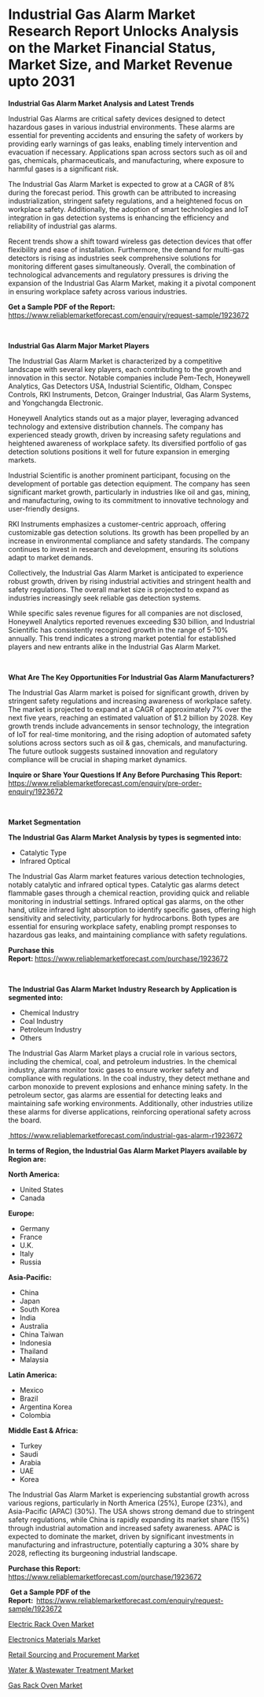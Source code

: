 <p><h1>Industrial Gas Alarm Market Research Report Unlocks Analysis on the Market Financial Status, Market Size, and Market Revenue upto 2031</h1></p><p><strong>Industrial Gas Alarm Market Analysis and Latest Trends</strong></p>
<p><p>Industrial Gas Alarms are critical safety devices designed to detect hazardous gases in various industrial environments. These alarms are essential for preventing accidents and ensuring the safety of workers by providing early warnings of gas leaks, enabling timely intervention and evacuation if necessary. Applications span across sectors such as oil and gas, chemicals, pharmaceuticals, and manufacturing, where exposure to harmful gases is a significant risk.</p><p>The Industrial Gas Alarm Market is expected to grow at a CAGR of 8% during the forecast period. This growth can be attributed to increasing industrialization, stringent safety regulations, and a heightened focus on workplace safety. Additionally, the adoption of smart technologies and IoT integration in gas detection systems is enhancing the efficiency and reliability of industrial gas alarms. </p><p>Recent trends show a shift toward wireless gas detection devices that offer flexibility and ease of installation. Furthermore, the demand for multi-gas detectors is rising as industries seek comprehensive solutions for monitoring different gases simultaneously. Overall, the combination of technological advancements and regulatory pressures is driving the expansion of the Industrial Gas Alarm Market, making it a pivotal component in ensuring workplace safety across various industries.</p></p>
<p><strong>Get a Sample PDF of the Report:&nbsp;</strong> <a href="https://www.reliablemarketforecast.com/enquiry/request-sample/1923672?utm_campaign=1767&utm_medium=2&utm_source=Github&utm_content=ia&utm_term=24102024&utm_id=industrial-gas-alarm">https://www.reliablemarketforecast.com/enquiry/request-sample/1923672</a></p>
<p>&nbsp;</p>
<p><strong>Industrial Gas Alarm Major Market Players</strong></p>
<p><p>The Industrial Gas Alarm Market is characterized by a competitive landscape with several key players, each contributing to the growth and innovation in this sector. Notable companies include Pem-Tech, Honeywell Analytics, Gas Detectors USA, Industrial Scientific, Oldham, Conspec Controls, RKI Instruments, Detcon, Grainger Industrial, Gas Alarm Systems, and Yongchangda Electronic.</p><p>Honeywell Analytics stands out as a major player, leveraging advanced technology and extensive distribution channels. The company has experienced steady growth, driven by increasing safety regulations and heightened awareness of workplace safety. Its diversified portfolio of gas detection solutions positions it well for future expansion in emerging markets.</p><p>Industrial Scientific is another prominent participant, focusing on the development of portable gas detection equipment. The company has seen significant market growth, particularly in industries like oil and gas, mining, and manufacturing, owing to its commitment to innovative technology and user-friendly designs.</p><p>RKI Instruments emphasizes a customer-centric approach, offering customizable gas detection solutions. Its growth has been propelled by an increase in environmental compliance and safety standards. The company continues to invest in research and development, ensuring its solutions adapt to market demands.</p><p>Collectively, the Industrial Gas Alarm Market is anticipated to experience robust growth, driven by rising industrial activities and stringent health and safety regulations. The overall market size is projected to expand as industries increasingly seek reliable gas detection systems.</p><p>While specific sales revenue figures for all companies are not disclosed, Honeywell Analytics reported revenues exceeding $30 billion, and Industrial Scientific has consistently recognized growth in the range of 5-10% annually. This trend indicates a strong market potential for established players and new entrants alike in the Industrial Gas Alarm Market.</p></p>
<p>&nbsp;</p>
<p><strong>What Are The Key Opportunities For Industrial Gas Alarm Manufacturers?</strong></p>
<p><p>The Industrial Gas Alarm market is poised for significant growth, driven by stringent safety regulations and increasing awareness of workplace safety. The market is projected to expand at a CAGR of approximately 7% over the next five years, reaching an estimated valuation of $1.2 billion by 2028. Key growth trends include advancements in sensor technology, the integration of IoT for real-time monitoring, and the rising adoption of automated safety solutions across sectors such as oil & gas, chemicals, and manufacturing. The future outlook suggests sustained innovation and regulatory compliance will be crucial in shaping market dynamics.</p></p>
<p><strong>Inquire or Share Your Questions If Any Before Purchasing This Report:</strong> <a href="https://www.reliablemarketforecast.com/enquiry/pre-order-enquiry/1923672?utm_campaign=1767&utm_medium=2&utm_source=Github&utm_content=ia&utm_term=24102024&utm_id=industrial-gas-alarm">https://www.reliablemarketforecast.com/enquiry/pre-order-enquiry/1923672</a></p>
<p>&nbsp;</p>
<p><strong>Market Segmentation</strong></p>
<p><strong>The Industrial Gas Alarm Market Analysis by types is segmented into:</strong></p>
<p><ul><li>Catalytic Type</li><li>Infrared Optical</li></ul></p>
<p><p>The Industrial Gas Alarm market features various detection technologies, notably catalytic and infrared optical types. Catalytic gas alarms detect flammable gases through a chemical reaction, providing quick and reliable monitoring in industrial settings. Infrared optical gas alarms, on the other hand, utilize infrared light absorption to identify specific gases, offering high sensitivity and selectivity, particularly for hydrocarbons. Both types are essential for ensuring workplace safety, enabling prompt responses to hazardous gas leaks, and maintaining compliance with safety regulations.</p></p>
<p><strong>Purchase this Report:&nbsp;</strong><a href="https://www.reliablemarketforecast.com/purchase/1923672?utm_campaign=1767&utm_medium=2&utm_source=Github&utm_content=ia&utm_term=24102024&utm_id=industrial-gas-alarm">https://www.reliablemarketforecast.com/purchase/1923672</a></p>
<p>&nbsp;</p>
<p><strong>The Industrial Gas Alarm Market Industry Research by Application is segmented into:</strong></p>
<p><ul><li>Chemical Industry</li><li>Coal Industry</li><li>Petroleum Industry</li><li>Others</li></ul></p>
<p><p>The Industrial Gas Alarm Market plays a crucial role in various sectors, including the chemical, coal, and petroleum industries. In the chemical industry, alarms monitor toxic gases to ensure worker safety and compliance with regulations. In the coal industry, they detect methane and carbon monoxide to prevent explosions and enhance mining safety. In the petroleum sector, gas alarms are essential for detecting leaks and maintaining safe working environments. Additionally, other industries utilize these alarms for diverse applications, reinforcing operational safety across the board.</p></p>
<p><a href="https://www.reliablemarketforecast.com/industrial-gas-alarm-r1923672?utm_campaign=1767&utm_medium=2&utm_source=Github&utm_content=ia&utm_term=24102024&utm_id=industrial-gas-alarm">&nbsp;https://www.reliablemarketforecast.com/industrial-gas-alarm-r1923672</a></p>
<p><strong>In terms of Region, the Industrial Gas Alarm Market Players available by Region are:</strong></p>
<p>
    <p> <strong> North America: </strong>
        <ul>
            <li>United States</li>
            <li>Canada</li>
        </ul>
        </p> 
    <p> <strong> Europe: </strong>
        <ul>
            <li>Germany</li>
            <li>France</li>
            <li>U.K.</li>
            <li>Italy</li>
            <li>Russia</li>
        </ul>
        </p> 
    <p> <strong> Asia-Pacific: </strong>
        <ul>
            <li>China</li>
            <li>Japan</li>
            <li>South Korea</li>
            <li>India</li>
            <li>Australia</li>
            <li>China Taiwan</li>
            <li>Indonesia</li>
            <li>Thailand</li>
            <li>Malaysia</li>
        </ul>
        </p> 
    <p> <strong> Latin America: </strong>
        <ul>
            <li>Mexico</li>
            <li>Brazil</li>
            <li>Argentina Korea</li>
            <li>Colombia</li>
        </ul>
        </p> 
    <p> <strong> Middle East & Africa: </strong>
        <ul>
            <li>Turkey</li>
            <li>Saudi</li>
            <li>Arabia</li>
            <li>UAE</li>
            <li>Korea</li>
        </ul>
    </p>
    </p>
<p><p>The Industrial Gas Alarm Market is experiencing substantial growth across various regions, particularly in North America (25%), Europe (23%), and Asia-Pacific (APAC) (30%). The USA shows strong demand due to stringent safety regulations, while China is rapidly expanding its market share (15%) through industrial automation and increased safety awareness. APAC is expected to dominate the market, driven by significant investments in manufacturing and infrastructure, potentially capturing a 30% share by 2028, reflecting its burgeoning industrial landscape.</p></p>
<p><strong>Purchase this Report: </strong><a href="https://www.reliablemarketforecast.com/purchase/1923672?utm_campaign=1767&utm_medium=2&utm_source=Github&utm_content=ia&utm_term=24102024&utm_id=industrial-gas-alarm">https://www.reliablemarketforecast.com/purchase/1923672</a></p>
<p>&nbsp;<strong>Get a Sample PDF of the Report:&nbsp;&nbsp;</strong><a href="https://www.reliablemarketforecast.com/enquiry/request-sample/1923672?utm_campaign=1767&utm_medium=2&utm_source=Github&utm_content=ia&utm_term=24102024&utm_id=industrial-gas-alarm">https://www.reliablemarketforecast.com/enquiry/request-sample/1923672</a></p>
<p><strong></strong></p>
<p><p><a href="https://issuu.com/reportprime-2/docs/electric-rack-oven-market-size-2030_0c8783185af31f?utm_campaign=1767&utm_medium=2&utm_source=Github&utm_content=ia&utm_term=24102024&utm_id=industrial-gas-alarm">Electric Rack Oven Market</a></p><p><a href="https://www.linkedin.com/pulse/strategic-forecast-electronics-materials-market-growth-trends-dgzmc?utm_campaign=1767&utm_medium=2&utm_source=Github&utm_content=ia&utm_term=24102024&utm_id=industrial-gas-alarm">Electronics Materials Market</a></p><p><a href="https://www.linkedin.com/pulse/retail-sourcing-procurement-market-navigating-challenges-unlocking-tqyzc?utm_campaign=1767&utm_medium=2&utm_source=Github&utm_content=ia&utm_term=24102024&utm_id=industrial-gas-alarm">Retail Sourcing and Procurement Market</a></p><p><a href="https://www.linkedin.com/pulse/water-wastewater-treatment-market-forecast-global-trends-analysis-jzu9c?utm_campaign=1767&utm_medium=2&utm_source=Github&utm_content=ia&utm_term=24102024&utm_id=industrial-gas-alarm">Water & Wastewater Treatment Market</a></p><p><a href="https://issuu.com/reportprime-2/docs/gas-rack-oven-market-size-2030.pptx_59f2fa48e590e7?utm_campaign=1767&utm_medium=2&utm_source=Github&utm_content=ia&utm_term=24102024&utm_id=industrial-gas-alarm">Gas Rack Oven Market</a></p></p>